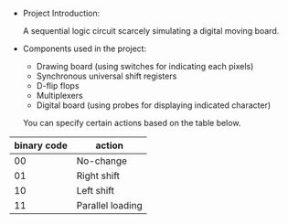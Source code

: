 * Project Introduction:

    A sequential logic circuit scarcely simulating a digital moving board.

* Components used in the project:
  - Drawing board (using switches for indicating each pixels)
  - Synchronous universal shift registers
  - D-flip flops
  - Multiplexers
  - Digital board (using probes for displaying indicated character)

   You can specify certain actions based on the table below.

| binary code  | action |
| --- | ------------- |
| 00  | No-change  |
| 01  | Right shift  |
| 10  | Left shift  |
| 11  | Parallel loading  |

  

  
